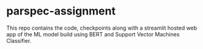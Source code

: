 # parspec-assignment


This repo contains the code, checkpoints along with a streamlit hosted web app of the ML model build using BERT and Support Vector Machines Classifier.
